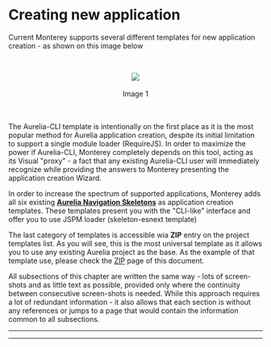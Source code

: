 # Creating new application

Current Monterey supports several different templates for new application creation - as shown on this image below

<br>
<p align=center>
  <img src="https://cloud.githubusercontent.com/assets/2712405/18060529/b6dfddc6-6dec-11e6-9058-68548acd89f0.png"></img>
 <br><br>
Image 1
</p>
<br><br>
The Aurelia-CLI template is intentionally on the first place as it is the most popular method for Aurelia application creation, despite its initial limitation to support a single module loader (RequireJS). In order to maximize the power if Aurelia-CLI, Monterey completely depends on this tool, acting as its Visual "proxy" - a fact that any existing Aurelia-CLI user will immediately recognize while providing the answers to Monterey presenting the application creation Wizard.


In order to increase the spectrum of supported applications, Monterey adds all six existing **[Aurelia Navigation Skeletons](https://github.com/aurelia/skeleton-navigation)** as application creation templates. These templates present you with the "CLI-like" interface and offer you to use JSPM loader (skeleton-esnext template)



The last category of templates is accessible wia **ZIP** entry on the project templates list. As you will see, this is the most universal template as it allows you to use any existing Aurelia project as the base. As the example of that template use, please check the [ZIP](./creating_new_application/zip.html) page of this document.


All subsections of this chapter are written the same way - lots of screen-shots and as little text as possible, provided only where the continuity between consecutive screen-shots is needed. While this approach requires a lot of redundant information - it also allows that each section is without any references or jumps to a page that would contain the information common to all subsections. 

***
***




